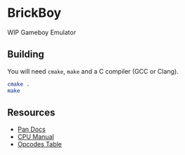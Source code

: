 # BrickBoy

WIP Gameboy Emulator

## Building

You will need `cmake`, `make` and a C compiler (GCC or Clang).

```bash
cmake .
make
```

## Resources

- [Pan Docs](https://gbdev.io/pandocs/)
- [CPU Manual](http://marc.rawer.de/Gameboy/Docs/GBCPUman.pdf)
- [Opcodes Table](https://meganesu.github.io/generate-gb-opcodes/)
